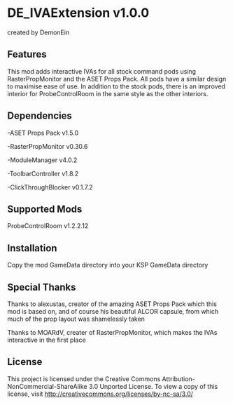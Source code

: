# DE_IVAExtension v1.0.0
created by DemonEin

## Features
This mod adds interactive IVAs for all stock command pods using RasterPropMonitor and the ASET Props Pack. All pods have a similar design to maximise ease of use. In addition to the stock pods, there is an improved interior for ProbeControlRoom in the same style as the other interiors.

## Dependencies
-ASET Props Pack v1.5.0

-RasterPropMonitor v0.30.6

-ModuleManager v4.0.2

-ToolbarController v1.8.2

-ClickThroughBlocker v0.1.7.2


## Supported Mods
ProbeControlRoom v1.2.2.12

## Installation
Copy the mod GameData directory into your KSP GameData directory

## Special Thanks
Thanks to alexustas, creator of the amazing ASET Props Pack which this mod is based on, and of course his beautiful ALCOR capsule, from which much of the prop layout was shamelessly taken

Thanks to MOARdV, creater of RasterPropMonitor, which makes the IVAs interactive in the first place

## License
This project is licensed under the Creative Commons Attribution-NonCommercial-ShareAlike 3.0 Unported License.
To view a copy of this license, visit http://creativecommons.org/licenses/by-nc-sa/3.0/